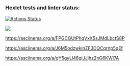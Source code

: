 ### Hexlet tests and linter status:
[![Actions Status](https://github.com/ivanbogdv/frontend-project-44/workflows/hexlet-check/badge.svg)](https://github.com/ivanbogdv/frontend-project-44/actions)

<a href="https://codeclimate.com/github/ivanbogdv/frontend-project-44/maintainability"><img src="https://api.codeclimate.com/v1/badges/03eeaced7a70793572b4/maintainability" /></a>

https://asciinema.org/a/FPGCGUtPhqVxX5sJMdLbctS8P

https://asciinema.org/a/J6M5odzwkinZF3DQCqrnp5qEf

https://asciinema.org/a/qY5gyLl46qiJJjhz2nG6KWI7A